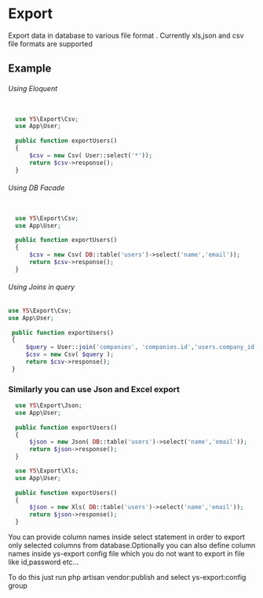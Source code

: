 # Export
Export data in database to various file format . Currently xls,json and csv file formats are supported

## Example

<h6>Using Eloquent</h6>

```php

  use YS\Export\Csv;
  use App\User;
  
  public function exportUsers()
  {
      $csv = new Csv( User::select('*'));
      return $csv->response();
  } 
```

  <h6>Using DB Facade</h6>
  
```php

  use YS\Export\Csv;
  use App\User;
  
  public function exportUsers()
  {
      $csv = new Csv( DB::table('users')->select('name','email'));
      return $csv->response();
  } 
```

  <h6>Using Joins in query</h6>
  
 ```php
 use YS\Export\Csv;
 use App\User;
  
  public function exportUsers()
  {
      $query = User::join('companies', 'companies.id','users.company_id')->select('users.name','users.email','companies.name as company');
      $csv = new Csv( $query );
      return $csv->response();
  } 
```
### Similarly you can use Json and Excel export

```php
  use YS\Export\Json;
  use App\User;
  
  public function exportUsers()
  {
      $json = new Json( DB::table('users')->select('name','email'));
      return $json->response();
  } 
```

```php
  use YS\Export\Xls;
  use App\User;
  
  public function exportUsers()
  {
      $json = new Xls( DB::table('users')->select('name','email'));
      return $json->response();
  } 
  ```
  
<p>You can provide column names inside select statement in order to export only selected
columns from database.Optionally you can also define column names inside ys-export config file
which you do not want to export in  file like id,password etc...</p>
<p> To do this just run php artisan vendor:publish and select ys-export:config group</p>

